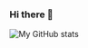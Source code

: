 ### Hi there 👋
![My GitHub stats](https://github-readme-stats.vercel.app/api?username=FonzyLima&show_icons=true&theme=radical&include_all_commits=true&custom_title="afs")
<!--
**FonzyLima/FonzyLima** is a ✨ _special_ ✨ repository because its `README.md` (this file) appears on your GitHub profile.

Here are some ideas to get you started:

- 🔭 I’m currently working on ...
- 🌱 I’m currently learning ...
- 👯 I’m looking to collaborate on ...
- 🤔 I’m looking for help with ...
- 💬 Ask me about ...
- 📫 How to reach me: ...
- 😄 Pronouns: ...
- ⚡ Fun fact: ...
-->
